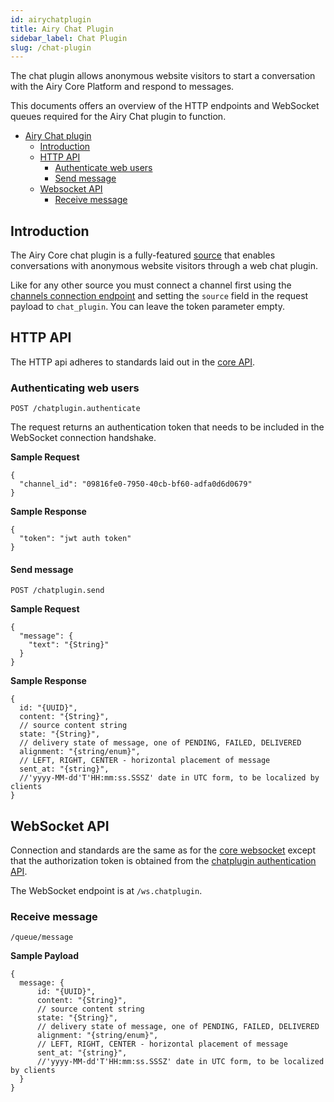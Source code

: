 ```yaml
---
id: airychatplugin
title: Airy Chat Plugin
sidebar_label: Chat Plugin
slug: /chat-plugin
---
```



The chat plugin allows anonymous website visitors to start a conversation with 
the Airy Core Platform and respond to messages.

This documents offers an overview of the HTTP endpoints and WebSocket queues required for the Airy Chat plugin to function.

- [Airy Chat plugin](#airy-chat-plugin)
  - [Introduction](#introduction)
  - [HTTP API](#http-api)
    - [Authenticate web users](#authenticating-web-users)
    - [Send message](#send-message)
  - [Websocket API](#websocket-api)
    - [Receive message](#receive-message)

## Introduction

The Airy Core chat plugin is a fully-featured [source](./glossary.md#source) that enables conversations with anonymous 
website visitors through a web chat plugin.

Like for any other source you must connect a channel first using the [channels connection endpoint](api.md#connecting-channels) 
and setting the `source` field in the request payload to `chat_plugin`. You can leave the token parameter empty. 


## HTTP API

The HTTP api adheres to standards laid out in the [core API](api.md#introduction).

### Authenticating web users

`POST /chatplugin.authenticate`

The request returns an authentication token that needs to be included in the WebSocket connection handshake.

**Sample Request**

```json5
{
  "channel_id": "09816fe0-7950-40cb-bf60-adfa0d6d0679"
}
```

**Sample Response**

```json5
{
  "token": "jwt auth token"
}
```

#### Send message

`POST /chatplugin.send`

**Sample Request**

```json5
{
  "message": {
    "text": "{String}"
  }
}
```

**Sample Response**

```json5
{
  id: "{UUID}",
  content: "{String}",
  // source content string
  state: "{String}",
  // delivery state of message, one of PENDING, FAILED, DELIVERED
  alignment: "{string/enum}",
  // LEFT, RIGHT, CENTER - horizontal placement of message
  sent_at: "{string}",
  //'yyyy-MM-dd'T'HH:mm:ss.SSSZ' date in UTC form, to be localized by clients
}
```



## WebSocket API

Connection and standards are the same as for the [core websocket](websocket.md) except that the authorization 
token is obtained from the [chatplugin authentication API](#authenticating-web-users).

The WebSocket endpoint is at `/ws.chatplugin`. 


### Receive message

`/queue/message`

**Sample Payload**

```json5
{
  message: {
      id: "{UUID}",
      content: "{String}",
      // source content string
      state: "{String}",
      // delivery state of message, one of PENDING, FAILED, DELIVERED
      alignment: "{string/enum}",
      // LEFT, RIGHT, CENTER - horizontal placement of message
      sent_at: "{string}",
      //'yyyy-MM-dd'T'HH:mm:ss.SSSZ' date in UTC form, to be localized by clients
  }
}
```
